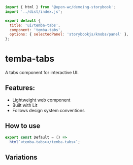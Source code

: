 ```js script
import { html } from '@open-wc/demoing-storybook';
import '../dist/index.js';

export default {
  title: 'ui/temba-tabs',
  component: 'temba-tabs',
  options: { selectedPanel: 'storybookjs/knobs/panel' },
};
```

# temba-tabs

A tabs component for interactive UI.

## Features:

- Lightweight web component
- Built with Lit
- Follows design system conventions

## How to use

```js preview-story
export const Default = () =>
  html`<temba-tabs></temba-tabs>`;
```

## Variations

